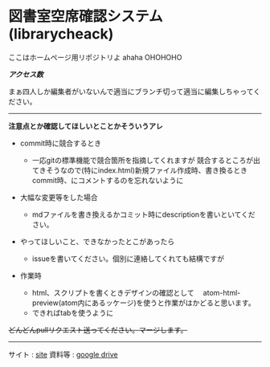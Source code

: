 # 図書室空席確認システム　(librarycheack)



ここはホームページ用リポジトリよ
ahaha
OHOHOHO

***アクセス数***<br>
<img src="https://profile-counter.glitch.me/librarycheck/count.svg" alt="" />


まぁ四人しか編集者がいないんで適当にブランチ切って適当に編集しちゃってください。


***

**注意点とか確認してほしいとことかそういうアレ**<br>

- commit時に競合するとき
	* 一応gitの標準機能で競合箇所を指摘してくれますが
	  競合するところが出てきそうなので(特にindex.html)新規ファイル作成時、書き換るときcommit時、にコメントするのを忘れないように

- 大幅な変更等をした場合
	* mdファイルを書き換えるかコミット時にdescriptionを書いといてください。

- やってほしいこと、できなかったとこがあったら
	* issueを書いてください。個別に連絡してくれても結構ですが

- 作業時
	* html、スクリプトを書くときデザインの確認として
	　atom-html-preview(atom内にあるッケージ)を使うと作業がはかどると思います。
    * できればtabを使うように

~~どんどんpullリクエスト送ってください。マージします。~~

***

サイト : [site](https://ibkosen-librarycondition.netlify.app/)
資料等 : [google drive](https://drive.google.com/drive/folders/1YB1rYuMj9Dod96YIM1sCtQFkhL5izmdC?usp=sharing)
